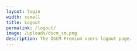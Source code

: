 ```yaml
---
layout: login
width: xsmall
title: Logout
permalink: /logout/
image: /uploads/dscm_sm.png
description: The DSCM Premium users logout page.
---
```


<script
  src="https://auth.magic.link/pnp/logout"
  data-magic-publishable-api-key="pk_live_3A7B3A29118F5872"
  data-redirect-uri="/">
</script>
